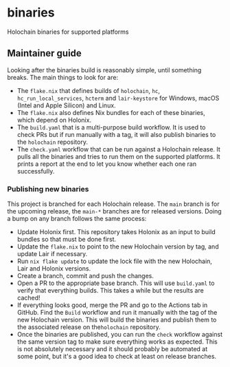 # binaries
Holochain binaries for supported platforms

## Maintainer guide

Looking after the binaries build is reasonably simple, until something breaks. The main things to look for are:
- The `flake.nix` that defines builds of `holochain`, `hc`, `hc_run_local_services`, `hcterm` and `lair-keystore` for 
  Windows, macOS (Intel and Apple Silicon) and Linux.
- The `flake.nix` also defines Nix bundles for each of these binaries, which depend on Holonix.
- The `build.yaml` that is a multi-purpose build workflow. It is used to check PRs but if run manually with a tag, it 
  will also publish binaries to the `holochain` repository.
- The `check.yaml` workflow that can be run against a Holochain release. It pulls all the binaries and tries to run 
  them on the supported platforms. It prints a report at the end to let you know whether each one ran successfully.

### Publishing new binaries

This project is branched for each Holochain release. The `main` branch is for the upcoming release, the `main-*` 
branches are for released versions. Doing a bump on any branch follows the same process:
- Update Holonix first. This repository takes Holonix as an input to build bundles so that must be done first.
- Update the `flake.nix` to point to the new Holochain version by tag, and update Lair if necessary.
- Run `nix flake update` to update the lock file with the new Holochain, Lair and Holonix versions.
- Create a branch, commit and push the changes.
- Open a PR to the appropriate base branch. This will use `build.yaml` to verify that everything builds. This takes a 
  while but the results are cached!
- If everything looks good, merge the PR and go to the Actions tab in GitHub. Find the `Build` workflow and run it 
  manually with the tag of the new Holochain version. This will build the binaries and publish them to the associated
  release on the`holochain` repository.
- Once the binaries are published, you can run the `check` workflow against the same version tag to make sure everything 
  works as expected. This is not absolutely necessary and it should probably be automated at some point, but it's a good
  idea to check at least on release branches.
